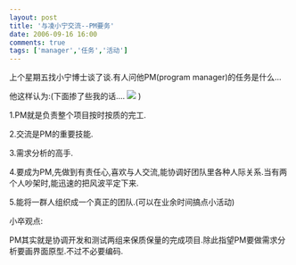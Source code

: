 ```yaml
---
layout: post
title: '与凌小宁交流--PM要务'
date: 2006-09-16 16:00
comments: true
tags: ['manager','任务','活动']
---
```


上个星期五找小宁博士谈了谈.有人问他PM(program manager)的任务是什么...

他这样认为:(下面掺了些我的话.... ![](/fckeditor/editor/images/smiley/msn/regular_smile.gif)
)

1.PM就是负责整个项目按时按质的完工.

2.交流是PM的重要技能.

3.需求分析的高手.

4.要成为PM,先做到有责任心,喜欢与人交流,能协调好团队里各种人际关系.当有两个人吵架时,能迅速的把风波平定下来.

5.能将一群人组织成一个真正的团队.(可以在业余时间搞点小活动)

小卒观点:

PM其实就是协调开发和测试两组来保质保量的完成项目.除此指望PM要做需求分析要画界面原型.不过不必要编码.

